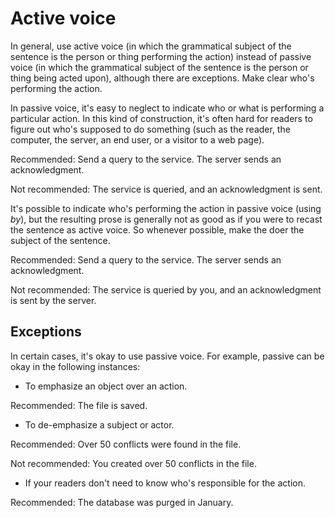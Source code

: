 # Active voice  

In general, use active voice (in which the grammatical subject of the
sentence is the person or thing performing the action) instead of passive voice
(in which the grammatical subject of the sentence is the person or thing being
acted upon), although there are exceptions. Make clear who's performing the
action.

In passive voice, it's easy to neglect to indicate who
or what is performing a particular action. In this kind of construction, it's
often hard for readers to figure out who's supposed to do something (such as the
reader, the computer, the server, an end user, or a visitor to a web page).

Recommended: Send a query to the service.
The server sends an acknowledgment.

Not recommended: The service is queried,
and an acknowledgment is sent.

It's possible to indicate who's performing the action in passive voice (using
*by*), but the resulting prose is generally not as good as if you were to recast
the sentence as active voice. So whenever possible, make the doer the subject of
the sentence.

Recommended: Send a query to the service.
The server sends an acknowledgment.

Not recommended: The service is queried by
you, and an acknowledgment is sent by the server.


## Exceptions

In certain cases, it's okay to use passive voice. For example, passive can be
okay in the following instances:

* To emphasize an object over an action.

Recommended: The file is saved.

* To de-emphasize a subject or actor.

Recommended: Over 50 conflicts were
found in the file.

Not recommended: You created over 50
conflicts in the file.

* If your readers don't need to know who's responsible for the action.

Recommended: The database was purged
in January.
